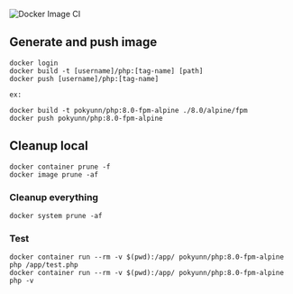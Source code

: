 ![Docker Image CI](https://github.com/pokyunn/php/workflows/Docker%20Image%20CI/badge.svg)


## Generate and push image

```
docker login
docker build -t [username]/php:[tag-name] [path]
docker push [username]/php:[tag-name]

ex:

docker build -t pokyunn/php:8.0-fpm-alpine ./8.0/alpine/fpm
docker push pokyunn/php:8.0-fpm-alpine
```

## Cleanup local

```
docker container prune -f
docker image prune -af
```

### Cleanup everything
`docker system prune -af`


### Test
```
docker container run --rm -v $(pwd):/app/ pokyunn/php:8.0-fpm-alpine php /app/test.php
docker container run --rm -v $(pwd):/app/ pokyunn/php:8.0-fpm-alpine php -v
```

